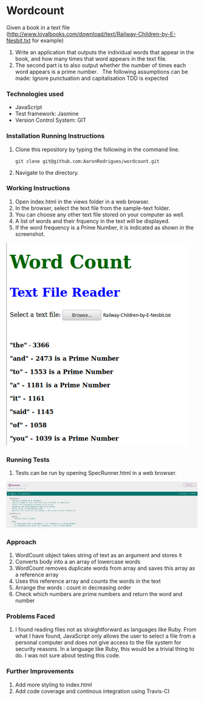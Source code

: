 # Wordcount

Given a book in a text file (http://www.loyalbooks.com/download/text/Railway-Children-by-E-Nesbit.txt for example)

1. Write an application that outputs the individual words that appear in the book, and how many times that word appears in the text file.
2. The second part is to also output whether the number of times each word appears is a prime number.
 
The following assumptions can be made:
Ignore punctuation and capitalisation
TDD is expected

### Technologies used
- JavaScript
- Test framework: Jasmine
- Version Control System: GIT

### Installation Running Instructions

1. Clone this repository by typing the following in the command line.
   ```
   git clone git@github.com:AaronRodrigues/wordcount.git
   ```
2. Navigate to the directory. 

### Working Instructions

1. Open index.html in the views folder in a web browser.
2. In the browser, select the text file from the sample-text folder.
3. You can choose any other text file stored on your computer as well.
4. A list of words and their frquency in the text will be displayed.
5. If the word frequency is a Prime Number, it is indicated as shown in the screenshot.

![WordCount](./img/wordcount.png)

### Running Tests

1. Tests can be run by opening SpecRunner.html in a web browser.

![WordCountTest](./img/testwordcount.png)

### Approach

1. WordCount object takes string of text as an argument and stores it
2. Converts body into a an array of lowercase words
3. WordCount removes duplicate words from array and saves this array as a reference array
4. Uses this reference array and counts the words in the text
5. Arrange the words : count in decreasing order
6. Check which numbers are prime numbers and return the word and number

### Problems Faced

1. I found reading files not as straightforward as languages like Ruby. From what I have found, JavaScript only allows the user to select a file from a personal computer and does not give access to the file system for security reasons. In a language like Ruby, this would be a trivial thing to do. I was not sure about testing this code.

### Further Improvements

1. Add more styling to index.html
2. Add code coverage and continous integration using Travis-CI

